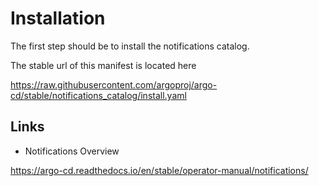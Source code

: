 # Installation

The first step should be to install the notifications catalog.

The stable url of this manifest is located here

<https://raw.githubusercontent.com/argoproj/argo-cd/stable/notifications_catalog/install.yaml>

## Links

- Notifications Overview

<https://argo-cd.readthedocs.io/en/stable/operator-manual/notifications/>
